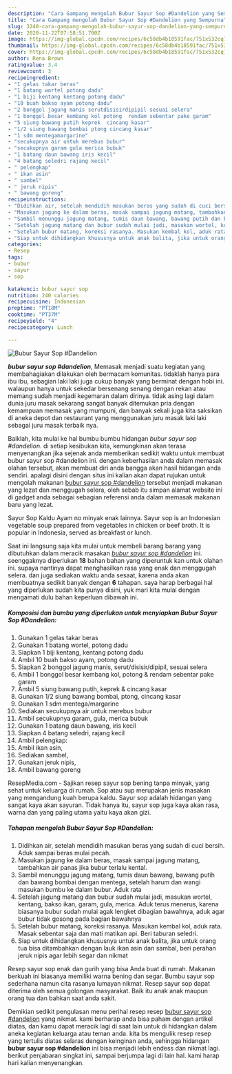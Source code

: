 ```yaml
---
description: "Cara Gampang mengolah Bubur Sayur Sop #Dandelion yang Sempurna"
title: "Cara Gampang mengolah Bubur Sayur Sop #Dandelion yang Sempurna"
slug: 3240-cara-gampang-mengolah-bubur-sayur-sop-dandelion-yang-sempurna
date: 2020-11-22T07:58:51.700Z
image: https://img-global.cpcdn.com/recipes/6c58db4b18591fac/751x532cq70/bubur-sayur-sop-dandelion-foto-resep-utama.jpg
thumbnail: https://img-global.cpcdn.com/recipes/6c58db4b18591fac/751x532cq70/bubur-sayur-sop-dandelion-foto-resep-utama.jpg
cover: https://img-global.cpcdn.com/recipes/6c58db4b18591fac/751x532cq70/bubur-sayur-sop-dandelion-foto-resep-utama.jpg
author: Rena Brown
ratingvalue: 3.4
reviewcount: 3
recipeingredient:
- "1 gelas takar beras"
- "1 batang wortel potong dadu"
- "1 biji kentang kentang potong dadu"
- "10 buah bakso ayam potong dadu"
- "2 bonggol jagung manis serutdisisirdipipil sesuai selera"
- "1 bonggol besar kembang kol potong  rendam sebentar pake garam"
- "5 siung bawang putih keprek  cincang kasar"
- "1/2 siung bawang bombai ptong cincang kasar"
- "1 sdm mentegamargarine"
- "secukupnya air untuk merebus bubur"
- "secukupnya garam gula merica bubuk"
- "1 batang daun bawang iris kecil"
- "4 batang seledri rajang kecil"
- " pelengkap"
- " ikan asin"
- " sambel"
- " jeruk nipis"
- " bawang goreng"
recipeinstructions:
- "Didihkan air, setelah mendidih masukan beras yang sudah di cuci bersih. Aduk sampai beras mulai pecah."
- "Masukan jagung ke dalam beras, masak sampai jagung matang, tambahkan air panas jika bubur terlalu kental."
- "Sambil menunggu jagung matang, tumis daun bawang, bawang putih dan bawang bombai dengan mentega, setelah harum dan wangi masukan bumbu ke dalam bubur. Aduk rata"
- "Setelah jagung matang dan bubur sudah mulai jadi, masukan wortel, kentang, bakso ikan, garam, gula, merica. Aduk terus menerus, karena biasanya bubur sudah mulai agak lengket dibagian bawahnya, aduk agar bubur tidak gosong pada bagian bawahnya"
- "Setelah bubur matang, koreksi rasanya. Masukan kembal kol, aduk rata. Masak sebentar saja dan mati matikan api. Beri taburan seledri."
- "Siap untuk dihidangkan khususnya untuk anak balita, jika untuk orang tua bisa ditambahkan dengan lauk ikan asin dan sambal, beri perahan jeruk nipis agar lebih segar dan nikmat"
categories:
- Resep
tags:
- bubur
- sayur
- sop

katakunci: bubur sayur sop 
nutrition: 240 calories
recipecuisine: Indonesian
preptime: "PT18M"
cooktime: "PT37M"
recipeyield: "4"
recipecategory: Lunch

---
```



![Bubur Sayur Sop #Dandelion](https://img-global.cpcdn.com/recipes/6c58db4b18591fac/751x532cq70/bubur-sayur-sop-dandelion-foto-resep-utama.jpg)

<b><i>bubur sayur sop #dandelion</i></b>, Memasak menjadi suatu kegiatan yang membahagiakan dilakukan oleh bermacam komunitas. tidaklah hanya para ibu ibu, sebagian laki laki juga cukup banyak yang berminat dengan hobi ini. walaupun hanya untuk sekedar bersenang senang dengan rekan atau memang sudah menjadi kegemaran dalam dirinya. tidak asing lagi dalam dunia juru masak sekarang sangat banyak ditemukan pria dengan kemampuan memasak yang mumpuni, dan banyak sekali juga kita saksikan di aneka depot dan restaurant yang menggunakan juru masak laki laki sebagai juru masak terbaik nya.

Baiklah, kita mulai ke hal bumbu bumbu hidangan <i>bubur sayur sop #dandelion</i>. di setiap kesibukan kita, kemungkinan akan terasa menyenangkan jika sejenak anda memberikan sedikit waktu untuk membuat bubur sayur sop #dandelion ini. dengan keberhasilan anda dalam memasak olahan tersebut, akan membuat diri anda bangga akan hasil hidangan anda sendiri. apalagi disini dengan situs ini kalian akan dapat rujukan untuk mengolah makanan <u>bubur sayur sop #dandelion</u> tersebut menjadi makanan yang lezat dan menggugah selera, oleh sebab itu simpan alamat website ini di gadget anda sebagai sebagian referensi anda dalam memasak makanan baru yang lezat.

Sayur Sop Kaldu Ayam no minyak enak lainnya. Sayur sop is an Indonesian vegetable soup prepared from vegetables in chicken or beef broth. It is popular in Indonesia, served as breakfast or lunch.


Saat ini langsung saja kita mulai untuk membeli barang barang yang dibutuhkan dalam meracik masakan <u><i>bubur sayur sop #dandelion</i></u> ini. seenggaknya diperlukan <b>18</b> bahan bahan yang diperuntuk kan untuk olahan ini. supaya nantinya dapat menghasilkan rasa yang enak dan menggugah selera. dan juga sediakan waktu anda sesaat, karena anda akan membuatnya sedikit banyak dengan <b>6</b> tahapan. saya harap berbagai hal yang diperlukan sudah kita punya disini, yuk mari kita mulai dengan mengamati dulu bahan keperluan dibawah ini.

<!--inarticleads1-->

##### Komposisi dan bumbu yang diperlukan untuk menyiapkan Bubur Sayur Sop #Dandelion:

1. Gunakan 1 gelas takar beras
1. Gunakan 1 batang wortel, potong dadu
1. Siapkan 1 biji kentang, kentang potong dadu
1. Ambil 10 buah bakso ayam, potong dadu
1. Siapkan 2 bonggol jagung manis, serut/disisir/dipipil, sesuai selera
1. Ambil 1 bonggol besar kembang kol, potong &amp; rendam sebentar pake garam
1. Ambil 5 siung bawang putih, keprek &amp; cincang kasar
1. Gunakan 1/2 siung bawang bombai, ptong, cincang kasar
1. Gunakan 1 sdm mentega/margarine
1. Sediakan secukupnya air untuk merebus bubur
1. Ambil secukupnya garam, gula, merica bubuk
1. Gunakan 1 batang daun bawang, iris kecil
1. Siapkan 4 batang seledri, rajang kecil
1. Ambil  pelengkap:
1. Ambil  ikan asin,
1. Sediakan  sambel,
1. Gunakan  jeruk nipis,
1. Ambil  bawang goreng


ResepMedia.com - Sajikan resep sayur sop bening tanpa minyak, yang sehat untuk keluarga di rumah. Sop atau sup merupakan jenis masakan yang mengandung kuah berupa kaldu. Sayur sop adalah hidangan yang sangat kaya akan sayuran. Tidak hanya itu, sayur sop juga kaya akan rasa, warna dan yang paling utama yaitu kaya akan gizi. 

<!--inarticleads2-->

##### Tahapan mengolah Bubur Sayur Sop #Dandelion:

1. Didihkan air, setelah mendidih masukan beras yang sudah di cuci bersih. Aduk sampai beras mulai pecah.
1. Masukan jagung ke dalam beras, masak sampai jagung matang, tambahkan air panas jika bubur terlalu kental.
1. Sambil menunggu jagung matang, tumis daun bawang, bawang putih dan bawang bombai dengan mentega, setelah harum dan wangi masukan bumbu ke dalam bubur. Aduk rata
1. Setelah jagung matang dan bubur sudah mulai jadi, masukan wortel, kentang, bakso ikan, garam, gula, merica. Aduk terus menerus, karena biasanya bubur sudah mulai agak lengket dibagian bawahnya, aduk agar bubur tidak gosong pada bagian bawahnya
1. Setelah bubur matang, koreksi rasanya. Masukan kembal kol, aduk rata. Masak sebentar saja dan mati matikan api. Beri taburan seledri.
1. Siap untuk dihidangkan khususnya untuk anak balita, jika untuk orang tua bisa ditambahkan dengan lauk ikan asin dan sambal, beri perahan jeruk nipis agar lebih segar dan nikmat


Resep sayur sop enak dan gurih yang bisa Anda buat di rumah. Makanan berkuah ini biasanya memiliki warna bening dan segar. Bumbu sayur sop sederhana namun cita rasanya lumayan nikmat. Resep sayur sop dapat diterima oleh semua golongan masyarakat. Baik itu anak anak maupun orang tua dan bahkan saat anda sakit. 

Demikian sedikit pengulasan menu perihal resep resep <u>bubur sayur sop #dandelion</u> yang nikmat. kami berharap anda bisa paham dengan artikel diatas, dan kamu dapat meracik lagi di saat lain untuk di hidangkan dalam aneka kegiatan keluarga atau teman anda. kita bs mengulik resep resep yang tertulis diatas selaras dengan keinginan anda, sehingga hidangan <b>bubur sayur sop #dandelion</b> ini bisa menjadi lebih endess dan nikmat lagi. berikut penjabaran singkat ini, sampai berjumpa lagi di lain hal. kami harap hari kalian menyenangkan.
